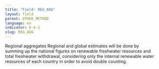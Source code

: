 ```yaml
---
title: "Field: REG_AGG"
layout: field
parent: OTHER_METHOD
language: en
indicator: 6-4-2
slug: REG_AGG
---
```

Regional aggregates
Regional and global estimates will be done by summing up the national figures on renewable freshwater resources and total freshwater withdrawal, considering only the internal renewable water resources of each country in order to avoid double counting.